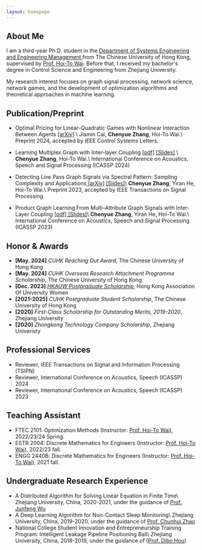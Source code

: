 ```yaml
---
layout: homepage
---
```


## About Me
I am a third-year Ph.D. student in the <a href="https://www.se.cuhk.edu.hk/" target="_blank"> Department of Systems Engineering and Engineering Management </a> from The  Chinese University of Hong Kong, supervised by <a href="https://www1.se.cuhk.edu.hk/~htwai/" target="_blank"> Prof. Hoi-To Wai</a>. Before that, I received my bachelor's degree in Control Science and Engineering from Zhejiang University. 

My research interest focuses on graph signal processing, network science, network games, and the development of optimization algorithms and theoretical approaches in machine learning.


## Publication/Preprint 
- Optimal Pricing for Linear-Quadratic Games with Nonlinear Interaction Between Agents <a href="https://arxiv.org/pdf/2405.01047">[arXiv]</a> \\
Jiamin Cai, **Chenyue Zhang**, Hoi-To Wai.\\
Preprint 2024, accepted by IEEE Control Systems Letters.

- Learning Multiplex Graph with Inter-layer Coupling <a href="https://ChenYueZhang-Evelyn.github.io/files/multiplex_learn.pdf"> [pdf]</a> <a href="https://ChenYueZhang-Evelyn.github.io/files/icassp2024_multiplex.pdf"> [Slides]</a> \\
**Chenyue Zhang**, Hoi-To Wai.\\
International Conference on Acoustics, Speech and Signal Processing (ICASSP 2024)

- Detecting Low Pass Graph Signals via Spectral Pattern: Sampling Complexity and Applications<a href="https://arxiv.org/pdf/2306.01553.pdf"> [arXiv]</a> <a href="https://ChenYueZhang-Evelyn.github.io/files/gspworkshop_2023talk.pdf">[Slides]</a>\\
**Chenyue Zhang**, Yiran He, Hoi-To Wai.\\
Preprint 2023, accepted by IEEE Transactions on Signal Processing


- Product Graph Learning From Multi-Attribute Graph Signals with Inter-Layer Coupling <a href="https://ChenYueZhang-Evelyn.github.io/files/product_graph.pdf">[pdf] </a>  <a href="https://ChenYueZhang-Evelyn.github.io/files/product_icassp2023.pdf">[Slides]</a>\\
**Chenyue Zhang**, Yiran He, Hoi-To Wai.\\
International Conference on Acoustics, Speech and Signal Processing (ICASSP 2023)

  
## Honor & Awards

- **[May. 2024]** *CUHK Reaching Out Award*, The Chinese University of Hong Kong
- **[May. 2024]** *CUHK Overseas Research Attachment Programme Scholarship*, The Chinese University of Hong Kong
- **[Dec. 2023]**  *<a href="https://www.hkauw.org/scholarship-recipients/" target="_blank"> HKAUW Postgraduate Scholarship</a>*, Hong Kong Association Of University Women
- **[2021-2025]** *CUHK Postgraduate Student Scholarship*, The Chinese University of Hong Kong
- **[2020]** *First-Class Scholarship for Outstanding Merits, 2019-2020*, Zhejiang University
- **[2020]** *Zhongkong Technology Company Scholarship*, Zhejiang Univeristy

## Professional Services
- Reviewer, IEEE Transactions on Signal and Information Processing (TSIPN) 
- Reviewer, International Conference on Acoustics, Speech  (ICASSP) 2024
- Reviewer, International Conference on Acoustics, Speech  (ICASSP) 2023

## Teaching Assistant
- FTEC 2101: Optimization Methods (Instructor: <a href="https://www.se.cuhk.edu.hk/people/academic-staff/prof-wai-hoi-to/">Prof. Hoi-To Wai</a>), 2022/23/24 Spring.
- ESTR 2004: Discrete Mathematics for Engineers (Instructor: <a href="https://www.se.cuhk.edu.hk/people/academic-staff/prof-wai-hoi-to/">Prof. Hoi-To Wai</a>), 2022/23 fall.
- ENGG 2440B: Discrete Mathematics for Engineers (Instructor: <a href="https://www.se.cuhk.edu.hk/people/academic-staff/prof-wai-hoi-to/">Prof. Hoi-To Wai</a>), 2021 fall.

## Undergraduate Research Experience
- A Distributed Algorithm for Solving Linear Equation in Finite Time\\
Zhejiang University, China, 2020-2021, under the guidance of <a href="https://sds.cuhk.edu.cn/en/teacher/428">Prof. Junfeng Wu</a>
- A Deep Learning Algorithm for Non-Contact Sleep Monitoring\\
 Zhejiang University, China, 2019-2020, under the guidance of  <a href="https://person.zju.edu.cn/en/chhzhao">Prof. Chunhui Zhao</a>
- National College Student Innovation and Entrepreneurship Training Program: Intelligent Leakage Pipeline Positioning Ball\\
Zhejiang University, China, 2018-2019, under the guidance of  (<a href="https://person.zju.edu.cn/en/houdb">Prof. Dibo Hou</a>)
